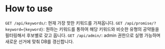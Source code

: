 # How to use

`GET /api/keywords/`: 현재 가장 핫한 키워드를 가져옵니다.
`GET /api/promise/?keyword={keyword}`: 원하는 키워드를 통하여 해당 키워드와 비슷한 유형의 공약들을 필터링해서 후보별로 갖고 옵니다.
`GET /api/admin/`: admin 권한으로 실행 가능하며 새로운 선거에 맞춰 DB를 갱신합니다.
